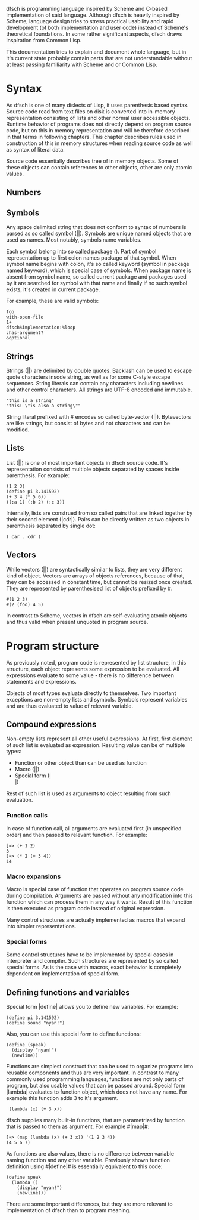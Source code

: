 dfsch is programming language inspired by Scheme and C-based
implementation of said language. Although dfsch is heavily inspired by
Scheme, language design tries to stress practical usability and rapid
development (of both implementation and user code) instead of Scheme's
theoretical foundations. In some rather significant aspects, dfsch
draws inspiration from Common Lisp.

This documentation tries to explain and document whole language, but
in it's current state probably contain parts that are not
understandable without at least passing familiarity with Scheme and or
Common Lisp.

# Syntax

As dfsch is one of many dislects of Lisp, it uses parenthesis based
syntax. Source code read from text files on disk is converted into
in-memory representation consisting of lists and other normal user
accessible objects. Runtime behavior of programs does not directly
depend on program source code, but on this in memory representation
and will be therefore described in that terms in following
chapters. This chapter describes rules used in construction of this in
memory structures when reading source code as well as syntax of
literal data.

Source code essentially describes tree of in memory objects. Some of
these objects can contain references to other objects, other are only
atomic values.

## Numbers

## Symbols

Any space delimited string that does not conform to syntax of numbers
is parsed as so called symbol (|<symbol>|). Symbols are unique named objects that
are used as names. Most notably, symbols name variables.

Each symbol belong into so called package (<package>). Part of symbol
representation up to first colon names package of that symbol. When
symbol name begins with colon, it's so called keyword (symbol in
package named keyword), which is special case of symbols. When package
name is absent from symbol name, so called current package and
packages used by it are searched for symbol with that name and finally
if no such symbol exists, it's created in current package.

For example, these are valid symbols:

    foo
    with-open-file
    1+
    dfsch%implementation:%loop
    :has-argument?
    &optional

## Strings

Strings (|<string>|) are delimited by double quotes. Backlash can be used to escape
quote characters insode string, as well as for some C-style escape
sequences. String literals can contain any characters including
newlines and other control characters. All strings are UTF-8 encoded
and immutable.

    "this is a string"
    "this: \"is also a string\""

String literal prefixed with # encodes so called
byte-vector (|<byte-vector>|). Bytevectors are like strings, but consist of bytes and
not characters and can be modified.

## Lists

List (|<list>|) is one of most important objects in dfsch source code. It's
representation consists of multiple objects separated by spaces inside
parenthesis. For example:

    (1 2 3)
    (define pi 3.141592)
    (+ 3 4 (* 5 6))
    ((:a 1) (:b 2) (:c 3))

Internally, lists are construed from so called pairs that are linked
together by their second element (|cdr|). Pairs can be directly
written as two objects in parenthesis separated by single dot:

    ( car . cdr )

## Vectors

While vectors (|<vector>|) are syntactically similar to lists, they are very
different kind of object. Vectors are arrays of objects references,
because of that, they can be accessed in constant time, but cannot be
resized once created. They are represented by parenthesised list of
objects prefixed by #.

    #(1 2 3)
    #(2 (foo) 4 5)

In contrast to Scheme, vectors in dfsch are self-evaluating atomic
objects and thus valid when present unquoted in program source.

# Program structure

As previously noted, program code is represented by list structure, in
this structure, each object represents some expression to be
evaluated. All expressions evaluate to some value - there is no
difference between statements and expressions.

Objects of most types evaluate directly to themselves. Two important
exceptions are non-empty lists and symbols. Symbols represent
variables and are thus evaluated to value of relevant variable.

## Compound expressions

Non-empty lists represent all other useful expressions. At first,
first element of such list is evaluated as expression. Resulting value
can be of multiple types:

 * Function or other object than can be used as function
 * Macro (|<macro>|)
 * Special form (|<form>|)

Rest of such list is used as arguments to object resulting from such
evaluation.

### Function calls

In case of function call, all arguments are evaluated first (in
unspecified order) and then passed to relevant function. For example:


    ]=> (+ 1 2)
    3
    ]=> (* 2 (+ 3 4))
    14

### Macro expansions

Macro is special case of function that operates on program source code
during compilation. Arguments are passed without any modification into
this function which can process them in any way it wants. Result of
this function is then executed as program code instead of original
expression.

Many control structures are actually implemented as macros that expand
into simpler representations.

### Special forms

Some control structures have to be implemented by special cases in
interpreter and compiler. Such structures are represented by so called
special forms. As is the case with macros, exact behavior is
completely dependent on implementation of special form.

## Defining functions and variables

Special form |define| allows you to define new variables. For example:

    (define pi 3.141592)
    (define sound "nyan!")

Also, you can use this special form to define functions:

    (define (speak)
      (display "nyan!")
      (newline))

Functions are simplest construct that can be used to organize programs
into reusable components and thus are very important. In contrast to
many commonly used programming languages, functions are not only parts
of program, but also usable values that can be passed around. Special
form |lambda| evaluates to function object, which does not have any
name. For example this function adds 3 to it's argument.

     (lambda (x) (+ 3 x))

dfsch supplies many built-in functions, that are parametrized by
function that is passed to them as argument. For example #|map|#:
     
    ]=> (map (lambda (x) (+ 3 x)) '(1 2 3 4))
    (4 5 6 7)

As functions are also values, there is no difference between variable
naming function and any other variable. Previously shown function
definition using #|define|# is essentially equivalent to this code:

    (define speak
      (lambda ()
        (display "nyan!")
        (newline)))

There are some important differences, but they are more relevant to
implementation of dfsch than to program meaning.

